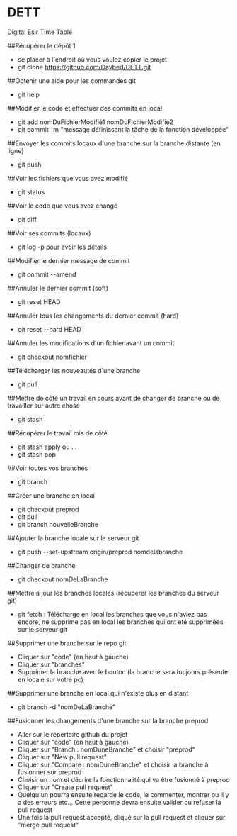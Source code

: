 # DETT
Digital Esir Time Table

##Récupérer le dépôt 1

  - se placer à l'endroit où vous voulez copier le projet
  - git clone https://github.com/Daybed/DETT.git

##Obtenir une aide pour les commandes git

  - git help

##Modifier le code et effectuer des commits en local

  - git add nomDuFichierModifié1 nomDuFichierModifié2
  - git commit -m "message définissant la tâche de la fonction développée"
    
##Envoyer les commits locaux d'une branche sur la branche distante (en ligne)
  
  - git push
    
##Voir les fichiers que vous avez modifié

  - git status
    
##Voir le code que vous avez changé

  - git diff
    
##Voir ses commits (locaux)

  - git log -p pour avoir les détails
  
##Modifier le dernier message de commit

  - git commit --amend
  
##Annuler le dernier commit (soft)

  - git reset HEAD

##Annuler tous les changements du dernier commit (hard)

   - git reset --hard HEAD

##Annuler les modifications d'un fichier avant un commit
   
   - git checkout nomfichier
    
##Télécharger les nouveautés d'une branche

  - git pull

##Mettre de côté un travail en cours avant de changer de branche ou de travailler sur autre chose
   
   - git stash
  
##Récupérer le travail mis de côté

   - git stash apply ou ...
   - git stash pop

##Voir toutes vos branches
  
  - git branch

##Créer une branche en local
   
   - git checkout preprod
   - git pull
   - git branch nouvelleBranche

##Ajouter la branche locale sur le serveur git

  - git push --set-upstream origin/preprod nomdelabranche
  
##Changer de branche

   - git checkout nomDeLaBranche

##Mettre à jour les branches locales (récupérer les branches du serveur git)

  - git fetch : Télécharge en local les branches que vous n'aviez pas encore, ne supprime pas en local les branches qui ont été supprimées sur le serveur git
  
##Supprimer une branche sur le repo git

  - Cliquer sur "code" (en haut à gauche)
  - Cliquer sur "branches"
  - Supprimer la branche avec le bouton (la branche sera toujours présente en locale sur votre pc)

##Supprimer une branche en local qui n'existe plus en distant

  - git branch -d "nomDeLaBranche"
  
##Fusionner les changements d'une branche sur la branche preprod
   
   - Aller sur le répertoire github du projet
   - Cliquer sur "code" (en haut à gauche)
   - Cliquer sur "Branch : nomDuneBranche" et choisir "preprod"
   - Cliquer sur "New pull request"
   - Cliquer sur "Compare : nomDuneBranche" et choisir la branche à fusionner sur preprod
   - Choisir un nom et décrire la fonctionnalité qui va être fusionné à preprod
   - Cliquer sur "Create pull request"
   - Quelqu'un pourra ensuite regarde le code, le commenter, montrer ou il y a des erreurs etc... Cette personne devra ensuite valider ou refuser la pull request
   - Une fois la pull request accepté, cliqué sur la pull request et cliquer sur "merge pull request"
